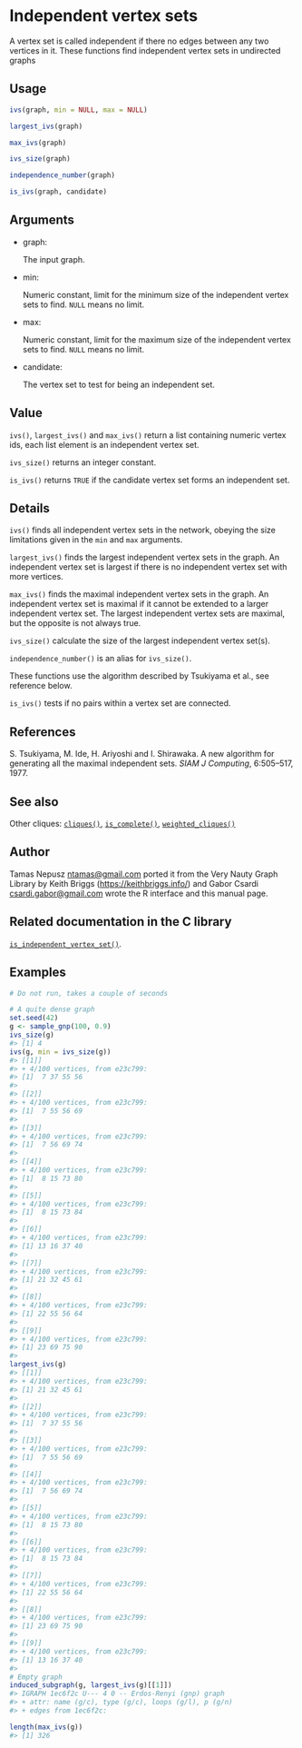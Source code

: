 # Independent vertex sets

A vertex set is called independent if there no edges between any two
vertices in it. These functions find independent vertex sets in
undirected graphs

## Usage

``` r
ivs(graph, min = NULL, max = NULL)

largest_ivs(graph)

max_ivs(graph)

ivs_size(graph)

independence_number(graph)

is_ivs(graph, candidate)
```

## Arguments

- graph:

  The input graph.

- min:

  Numeric constant, limit for the minimum size of the independent vertex
  sets to find. `NULL` means no limit.

- max:

  Numeric constant, limit for the maximum size of the independent vertex
  sets to find. `NULL` means no limit.

- candidate:

  The vertex set to test for being an independent set.

## Value

`ivs()`, `largest_ivs()` and `max_ivs()` return a list containing
numeric vertex ids, each list element is an independent vertex set.

`ivs_size()` returns an integer constant.

`is_ivs()` returns `TRUE` if the candidate vertex set forms an
independent set.

## Details

`ivs()` finds all independent vertex sets in the network, obeying the
size limitations given in the `min` and `max` arguments.

`largest_ivs()` finds the largest independent vertex sets in the graph.
An independent vertex set is largest if there is no independent vertex
set with more vertices.

`max_ivs()` finds the maximal independent vertex sets in the graph. An
independent vertex set is maximal if it cannot be extended to a larger
independent vertex set. The largest independent vertex sets are maximal,
but the opposite is not always true.

`ivs_size()` calculate the size of the largest independent vertex
set(s).

`independence_number()` is an alias for `ivs_size()`.

These functions use the algorithm described by Tsukiyama et al., see
reference below.

`is_ivs()` tests if no pairs within a vertex set are connected.

## References

S. Tsukiyama, M. Ide, H. Ariyoshi and I. Shirawaka. A new algorithm for
generating all the maximal independent sets. *SIAM J Computing*,
6:505–517, 1977.

## See also

Other cliques: [`cliques()`](https://r.igraph.org/reference/cliques.md),
[`is_complete()`](https://r.igraph.org/reference/is_complete.md),
[`weighted_cliques()`](https://r.igraph.org/reference/weighted_cliques.md)

## Author

Tamas Nepusz <ntamas@gmail.com> ported it from the Very Nauty Graph
Library by Keith Briggs (<https://keithbriggs.info/>) and Gabor Csardi
<csardi.gabor@gmail.com> wrote the R interface and this manual page.

## Related documentation in the C library

[`is_independent_vertex_set()`](https://igraph.org/c/html/latest/igraph-Cliques.html#igraph_is_independent_vertex_set).

## Examples

``` r
# Do not run, takes a couple of seconds

# A quite dense graph
set.seed(42)
g <- sample_gnp(100, 0.9)
ivs_size(g)
#> [1] 4
ivs(g, min = ivs_size(g))
#> [[1]]
#> + 4/100 vertices, from e23c799:
#> [1]  7 37 55 56
#> 
#> [[2]]
#> + 4/100 vertices, from e23c799:
#> [1]  7 55 56 69
#> 
#> [[3]]
#> + 4/100 vertices, from e23c799:
#> [1]  7 56 69 74
#> 
#> [[4]]
#> + 4/100 vertices, from e23c799:
#> [1]  8 15 73 80
#> 
#> [[5]]
#> + 4/100 vertices, from e23c799:
#> [1]  8 15 73 84
#> 
#> [[6]]
#> + 4/100 vertices, from e23c799:
#> [1] 13 16 37 40
#> 
#> [[7]]
#> + 4/100 vertices, from e23c799:
#> [1] 21 32 45 61
#> 
#> [[8]]
#> + 4/100 vertices, from e23c799:
#> [1] 22 55 56 64
#> 
#> [[9]]
#> + 4/100 vertices, from e23c799:
#> [1] 23 69 75 90
#> 
largest_ivs(g)
#> [[1]]
#> + 4/100 vertices, from e23c799:
#> [1] 21 32 45 61
#> 
#> [[2]]
#> + 4/100 vertices, from e23c799:
#> [1]  7 37 55 56
#> 
#> [[3]]
#> + 4/100 vertices, from e23c799:
#> [1]  7 55 56 69
#> 
#> [[4]]
#> + 4/100 vertices, from e23c799:
#> [1]  7 56 69 74
#> 
#> [[5]]
#> + 4/100 vertices, from e23c799:
#> [1]  8 15 73 80
#> 
#> [[6]]
#> + 4/100 vertices, from e23c799:
#> [1]  8 15 73 84
#> 
#> [[7]]
#> + 4/100 vertices, from e23c799:
#> [1] 22 55 56 64
#> 
#> [[8]]
#> + 4/100 vertices, from e23c799:
#> [1] 23 69 75 90
#> 
#> [[9]]
#> + 4/100 vertices, from e23c799:
#> [1] 13 16 37 40
#> 
# Empty graph
induced_subgraph(g, largest_ivs(g)[[1]])
#> IGRAPH 1ec6f2c U--- 4 0 -- Erdos-Renyi (gnp) graph
#> + attr: name (g/c), type (g/c), loops (g/l), p (g/n)
#> + edges from 1ec6f2c:

length(max_ivs(g))
#> [1] 326
```
